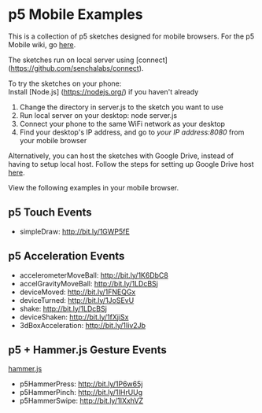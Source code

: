 <h1>p5 Mobile Examples</h1>

This is a collection of p5 sketches designed for mobile browsers. For the p5 Mobile wiki, go [here](https://github.com/OhJia/p5Mobile). 

The sketches run on local server using [connect] (https://github.com/senchalabs/connect). 

To try the sketches on your phone: </br>
Install [Node.js] (https://nodejs.org/) if you haven't already </br>
1. Change the directory in server.js to the sketch you want to use</br>
2. Run local server on your desktop: node server.js</br>
3. Connect your phone to the same WiFi network as your desktop</br>
4. Find your desktop's IP address, and go to <i>your IP address:8080</i> from your mobile browser</br>

Alternatively, you can host the sketches with Google Drive, instead of having to setup local host. Follow the steps for setting up Google Drive host [here](https://github.com/OhJia/p5Mobile/wiki/Workflows). 

View the following examples in your mobile browser.

## p5 Touch Events
- simpleDraw: http://bit.ly/1GWP5fE

## p5 Acceleration Events
- accelerometerMoveBall: http://bit.ly/1K6DbC8
- accelGravityMoveBall: http://bit.ly/1LDcBSj
- deviceMoved: http://bit.ly/1FNEQGx
- deviceTurned: http://bit.ly/1JoSEvU
- shake: http://bit.ly/1LDcBSj
- deviceShaken: http://bit.ly/1fXjiSx
- 3dBoxAcceleration: http://bit.ly/1Iiv2Jb

## p5 + Hammer.js Gesture Events
[hammer.js](http://hammerjs.github.io/)
- p5HammerPress: http://bit.ly/1P6w65j
- p5HammerPinch: http://bit.ly/1IHrUUg
- p5HammerSwipe: http://bit.ly/1IXxhVZ



